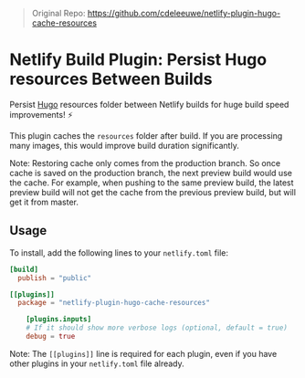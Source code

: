 > Original Repo: https://github.com/cdeleeuwe/netlify-plugin-hugo-cache-resources
> 
# Netlify Build Plugin: Persist Hugo resources Between Builds

Persist [Hugo](https://gohugo.io/) resources folder between Netlify builds for huge build speed improvements! ⚡️

This plugin caches the `resources` folder after build. If you are processing many images, this would improve build duration significantly.

Note: Restoring cache only comes from the production branch. So once cache is saved on the production branch, the next preview build would use the cache. For example, when pushing to the same preview build, the latest preview build will not get the cache from the previous preview build, but will get it from master.

## Usage

To install, add the following lines to your `netlify.toml` file:

```toml
[build]
  publish = "public"

[[plugins]]
  package = "netlify-plugin-hugo-cache-resources"

	[plugins.inputs]
	# If it should show more verbose logs (optional, default = true)
	debug = true
```

Note: The `[[plugins]]` line is required for each plugin, even if you have other plugins in your `netlify.toml` file already.